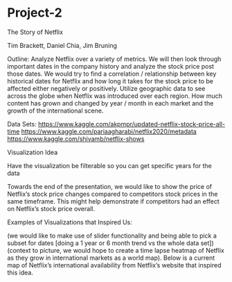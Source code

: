 # Project-2

The Story of Netflix

Tim Brackett, Daniel Chia, Jim Bruning

Outline: Analyze Netflix over a variety of metrics. We will then look through important dates in the company history and analyze the stock price post those dates. We would try to find a correlation / relationship between key historical dates for Netflix and how long it takes for the stock price to be affected either negatively or positively. Utilize geographic data to see across the globe when Netflix was introduced over each region. How much content has grown and changed by year / month in each market and the growth of the international scene. 

Data Sets: https://www.kaggle.com/akpmpr/updated-netflix-stock-price-all-time
	      https://www.kaggle.com/pariaagharabi/netflix2020/metadata
	      https://www.kaggle.com/shivamb/netflix-shows

	      



Visualization Idea


Have the visualization be filterable so you can get specific years for the data


Towards the end of the presentation, we would like to show the price of Netflix’s stock price changes compared to competitors stock prices in the same timeframe. This might help demonstrate if competitors had an effect on Netflix’s stock price overall.  




Examples of Visualizations that Inspired Us:


(we would like to make use of slider functionality and being able to pick a subset for dates [doing a 1 year or 6 month trend vs the whole data set])
(context to picture, we would hope to create a time lapse heatmap of Netflix as they grow in international markets as a world map). Below is a current map of Netflix’s international availability from Netflix’s website that inspired this idea.



